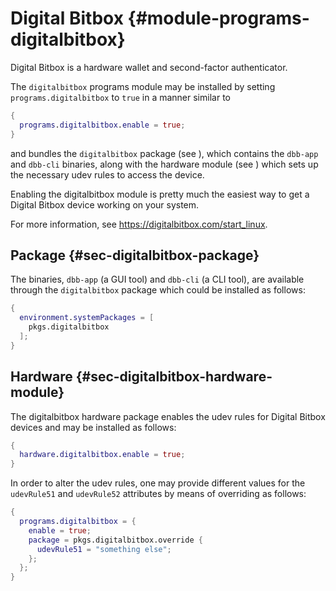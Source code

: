 # Digital Bitbox {#module-programs-digitalbitbox}

Digital Bitbox is a hardware wallet and second-factor authenticator.

The `digitalbitbox` programs module may be installed by setting
`programs.digitalbitbox` to `true` in a manner similar to
```nix
{
  programs.digitalbitbox.enable = true;
}
```
and bundles the `digitalbitbox` package (see [](#sec-digitalbitbox-package)),
which contains the `dbb-app` and `dbb-cli` binaries, along with the hardware
module (see [](#sec-digitalbitbox-hardware-module)) which sets up the necessary
udev rules to access the device.

Enabling the digitalbitbox module is pretty much the easiest way to get a
Digital Bitbox device working on your system.

For more information, see <https://digitalbitbox.com/start_linux>.

## Package {#sec-digitalbitbox-package}

The binaries, `dbb-app` (a GUI tool) and `dbb-cli` (a CLI tool), are available
through the `digitalbitbox` package which could be installed as follows:
```nix
{
  environment.systemPackages = [
    pkgs.digitalbitbox
  ];
}
```

## Hardware {#sec-digitalbitbox-hardware-module}

The digitalbitbox hardware package enables the udev rules for Digital Bitbox
devices and may be installed as follows:
```nix
{
  hardware.digitalbitbox.enable = true;
}
```

In order to alter the udev rules, one may provide different values for the
`udevRule51` and `udevRule52` attributes by means of overriding as follows:
```nix
{
  programs.digitalbitbox = {
    enable = true;
    package = pkgs.digitalbitbox.override {
      udevRule51 = "something else";
    };
  };
}
```
